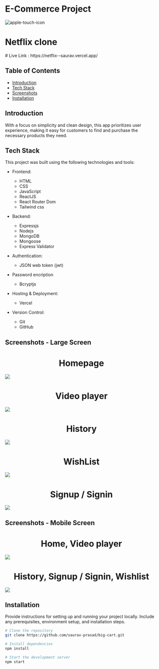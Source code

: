 # E-Commerce Project
![apple-touch-icon](https://github.com/saurav-prasad/Netflix2.0/assets/70149386/90633adf-6f45-4af3-9b24-a5c1f4d9f7ff)

<h1>Netflix clone</h1>
# Live Link : https://netflix--saurav.vercel.app/

## Table of Contents
- [Introduction](#ntroduction)
- [Tech Stack](#tech-stack)
- [Screenshots](#screenshots)
- [Installation](#installation)

## Introduction

With a focus on simplicity and clean design, this app prioritizes user experience, making it easy for customers to find and purchase the necessary products they need.
## Tech Stack

This project was built using the following technologies and tools:

- Frontend:
  - HTML
  - CSS
  - JavaScript
  - ReactJS
  - React Router Dom
  - Tailwind css
  

- Backend:
  - Expressjs
  - Nodejs
  - MongoDB
  - Mongoose
  - Express Validator

- Authentication:
  - JSON web token (jwt)
  
- Password encription
  - Bcryptjs

- Hosting & Deployment:
  - Vercel

- Version Control:
  - Git
  - GitHub

## Screenshots - Large Screen

<h1 align='center'>Homepage</h1>
<img src='https://github.com/saurav-prasad/Netflix2.0/assets/70149386/4190292f-ad9f-4abf-8b91-e2c329caa7cc'/>

<h1 align='center'>Video player</h1>
<img src='https://github.com/saurav-prasad/Netflix2.0/assets/70149386/898b02e6-e478-42da-b8a0-a41dd1c573c6'/>

<h1 align='center'>History</h1>
<img src='https://github.com/saurav-prasad/Netflix2.0/assets/70149386/757ad20c-3cbf-4ac0-870d-b260c2345114' />

<h1 align='center'>WishList</h1>
<img src='https://github.com/saurav-prasad/Netflix2.0/assets/70149386/30e64b88-fbc7-432a-be9d-1b7ba35dd9a0' />

<h1 align='center'>Signup / Signin</h1>
<img src='https://github.com/saurav-prasad/Netflix2.0/assets/70149386/166d7f82-615b-42bb-a144-4aca22e00e4e' />

## Screenshots - Mobile Screen
<h1 align='center'>Home, Video player</h1>
<img src='https://github.com/saurav-prasad/Netflix2.0/assets/70149386/cb6db09d-da85-4148-8a10-42bc9d50f42c'/>
<h1 align='center'> History, Signup / Signin, Wishlist</h1>
<img src='https://github.com/saurav-prasad/Netflix2.0/assets/70149386/cfd9b7d5-3f82-491b-8c05-851cab11310c'/>

## Installation

Provide instructions for setting up and running your project locally. Include any prerequisites, environment setup, and installation steps.

```bash
# Clone the repository
git clone https://github.com/saurav-prasad/big-cart.git

# Install dependencies
npm install

# Start the development server
npm start
